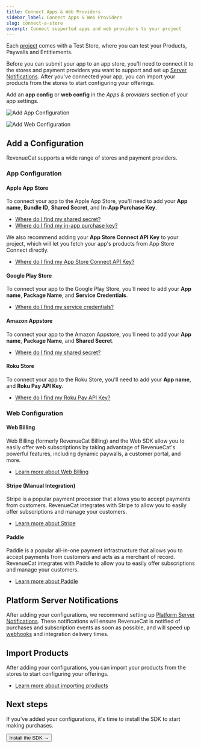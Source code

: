 ```yaml
---
title: Connect Apps & Web Providers
sidebar_label: Connect Apps & Web Providers
slug: connect-a-store
excerpt: Connect supported apps and web providers to your project
---
```


Each [project](/projects/overview) comes with a Test Store, where you can test your Products, Paywalls and Entitlements.

Before you can submit your app to an app store, you'll need to connect it to the stores and payment providers you want to support and set up [Server Notifications](/platform-resources/server-notifications). After you've connected your app, you can import your products from the stores to start configuring your offerings.

Add an **app config** or **web config** in the _Apps & providers_ section of your app settings.

![Add App Configuration](/docs_images/projects/add-app-platform.png)

![Add Web Configuration](/docs_images/projects/add-web-platform.png)

## Add a Configuration

RevenueCat supports a wide range of stores and payment providers.

### App Configuration

#### Apple App Store

To connect your app to the Apple App Store, you'll need to add your **App name**, **Bundle ID**, **Shared Secret**, and **In-App Purchase Key**.

- [Where do I find my shared secret?](/service-credentials/itunesconnect-app-specific-shared-secret)
- [Where do I find my in-app purchase key?](/service-credentials/itunesconnect-app-specific-shared-secret/in-app-purchase-key-configuration)

We also recommend adding your **App Store Connect API Key** to your project, which will let you fetch your app's products from App Store Connect directly.

- [Where do I find my App Store Connect API Key?](/service-credentials/itunesconnect-app-specific-shared-secret/app-store-connect-api-key-configuration)

#### Google Play Store

To connect your app to the Google Play Store, you'll need to add your **App name**, **Package Name**, and **Service Credentials**.

- [Where do I find my service credentials?](/service-credentials/creating-play-service-credentials)

#### Amazon Appstore

To connect your app to the Amazon Appstore, you'll need to add your **App name**, **Package Name**, and **Shared Secret**.

- [Where do I find my shared secret?](/service-credentials/amazon-appstore-credentials)

#### Roku Store

To connect your app to the Roku Store, you'll need to add your **App name**, and **Roku Pay API Key**.

- [Where do I find my Roku Pay API Key?](/service-credentials/roku-credentials)

### Web Configuration

#### Web Billing

Web Billing (formerly RevenueCat Billing) and the Web SDK allow you to easily offer web subscriptions by taking advantage of RevenueCat's powerful features, including dynamic paywalls, a customer portal, and more.

- [Learn more about Web Billing](/web/web-billing/overview)

#### Stripe (Manual Integration)

Stripe is a popular payment processor that allows you to accept payments from customers. RevenueCat integrates with Stripe to allow you to easily offer subscriptions and manage your customers.

- [Learn more about Stripe](/web/integrations/stripe)

#### Paddle

Paddle is a popular all-in-one payment infrastructure that allows you to accept payments from customers and acts as a merchant of record. RevenueCat integrates with Paddle to allow you to easily offer subscriptions and manage your customers.

- [Learn more about Paddle](/web/integrations/paddle)

## Platform Server Notifications

After adding your configurations, we recommend setting up [Platform Server Notifications](/platform-resources/server-notifications). These notifications will ensure RevenueCat is notified of purchases and subscription events as soon as possible, and will speed up [webhooks](/integrations/webhooks) and integration delivery times.

## Import Products

After adding your configurations, you can import your products from the stores to start configuring your offerings.

- [Learn more about importing products](/offerings/products-overview)

## Next steps

If you've added your configurations, it's time to install the SDK to start making purchases.

<Button href="/docs/getting-started/installation">Install the SDK →</Button>
